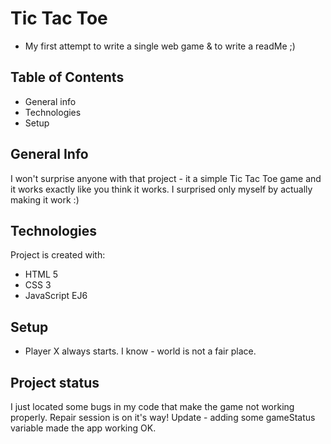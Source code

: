 # Tic Tac Toe
* My first attempt to write a single web game & to write a readMe ;)

## Table of Contents
* General info
* Technologies
* Setup

## General Info
I won't surprise anyone with that project - it a simple Tic Tac Toe game and it works exactly like you think it works.
I surprised only myself by actually making it work :)

## Technologies
Project is created with: 
* HTML 5
* CSS 3
* JavaScript EJ6

## Setup
* Player X always starts. I know - world is not a fair place. 

## Project status
I just located some bugs in my code that make the game not working properly. Repair session is on it's way!
Update - adding some gameStatus variable made the app working OK. 
